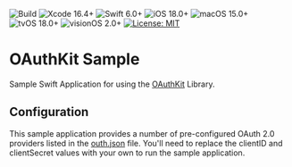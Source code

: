 ![Build](https://github.com/codefiesta/OAuthSample/actions/workflows/xcodebuild.yml/badge.svg)
![Xcode 16.4+](https://img.shields.io/badge/Xcode-16.4%2B-gold.svg)
![Swift 6.0+](https://img.shields.io/badge/Swift-6.0%2B-tomato.svg)
![iOS 18.0+](https://img.shields.io/badge/iOS-18.0%2B-crimson.svg)
![macOS 15.0+](https://img.shields.io/badge/macOS-15.0%2B-skyblue.svg)
![tvOS 18.0+](https://img.shields.io/badge/tvOS-18.0%2B-blue.svg)
![visionOS 2.0+](https://img.shields.io/badge/visionOS-2.0%2B-magenta.svg)
[![License: MIT](https://img.shields.io/badge/License-MIT-indigo.svg)](https://opensource.org/licenses/MIT)

# OAuthKit Sample
Sample Swift Application for using the [OAuthKit](https://github.com/codefiesta/OAuthKit) Library.

## Configuration
This sample application provides a number of pre-configured OAuth 2.0 providers listed in the [outh.json](https://github.com/codefiesta/OAuthSample/blob/main/OAuthSample/Preview%20Content/oauth.json) file. You'll need to replace the clientID and clientSecret values with your own to run the sample application.
